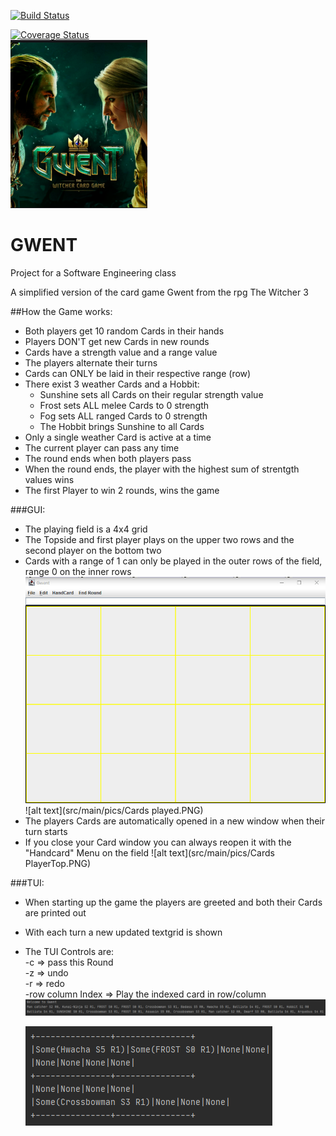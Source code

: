 [![Build Status](https://travis-ci.com/StefanGrad/Gwent-SE.svg?branch=master)](https://travis-ci.com/StefanGrad/Gwent-SE)

[![Coverage Status](https://coveralls.io/repos/github/StefanGrad/Gwent-SE/badge.svg?branch=master)](https://coveralls.io/github/StefanGrad/Gwent-SE?branch=master) <br/>
![alt text](src/main/pics/logo.PNG)<br/>
# GWENT
Project for a Software Engineering class

A simplified version of the card game Gwent from the rpg The Witcher 3


##How the Game works:

* Both players get 10 random Cards in their hands
* Players DON'T get new Cards in new rounds
* Cards have a strength value and a range value
* The players alternate their turns
* Cards can ONLY be laid in their respective range (row)
* There exist 3 weather Cards and a Hobbit:
    - Sunshine sets all Cards on their regular strength value
    - Frost sets ALL melee Cards to 0 strength
    - Fog sets ALL ranged Cards to 0 strength
    - The Hobbit brings Sunshine to all Cards
 * Only a single weather Card is active at a time
 * The current player can pass any time
 * The round ends when both players pass
 * When the round ends, the player with the highest sum of strentgth values wins
 * The first Player to win 2 rounds, wins the game      
 
 

 
 ###GUI:
 * The playing field is a 4x4 grid
 * The Topside and first player plays on the upper two rows and the second player on the bottom two
 * Cards with a range of 1 can only be played in the outer rows of the field, range 0 on the inner rows
 ![alt text](src/main/pics/field.PNG)<br/>
 ![alt text](src/main/pics/Cards played.PNG)<br/>
 * The players Cards are automatically opened in a new window when their turn starts
 * If you close your Card window you can always reopen it with the "Handcard" Menu on the field
 ![alt text](src/main/pics/Cards PlayerTop.PNG)<br/>
 
  ###TUI:
  * When starting up the game the players are greeted and both their Cards are printed out
  * With each turn a new updated textgrid is shown
  * The TUI Controls are:<br/>
          -c => pass this Round<br/>
          -z => undo<br/>
          -r => redo<br/>
          -row column Index => Play the indexed card in row/column<br/>
  ![alt text](src/main/pics/TUI_STARTT.PNG)<br/>
  
    ![alt text](src/main/pics/TUI.PNG)<br/>
